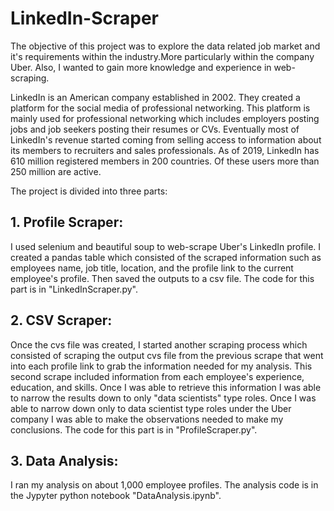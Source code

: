 # LinkedIn-Scraper

The objective of this project was to explore the data related job market and it's requirements
within the industry.More particularly within the company Uber. Also, I wanted to gain more knowledge and experience in web-scraping.

LinkedIn is an American company established in 2002. They created a platform for the social media of professional networking. This platform is mainly used for professional networking which includes employers posting jobs and job seekers posting their resumes or CVs. Eventually most of LinkedIn's revenue started coming from selling access to information about its members to recruiters and sales professionals.
As of 2019, LinkedIn has 610 million registered members in 200 countries. Of these users more than 250 million are active.

The project is divided into three parts:

## 1. Profile Scraper:
I used selenium and beautiful soup to web-scrape Uber's LinkedIn profile. I created a pandas table which consisted of the scraped
information such as employees name, job title, location, and the profile link to the current employee's profile. Then saved the outputs to a csv file. The code for this part is in "LinkedInScraper.py".


## 2. CSV Scraper:
Once the cvs file was created, I started another scraping process which consisted of scraping the output cvs file from the previous scrape
that went into each profile link to grab the information needed for my analysis. This second scrape included information from each employee's experience,
education, and skills. Once I was able to retrieve this information I was able to narrow the results down to only "data scientists" type roles. Once I was able to 
narrow down only to data scientist type roles under the Uber company I was able to make the observations needed to make my conclusions. The code for this part is in 
"ProfileScraper.py".

## 3. Data Analysis:
I ran my analysis on about 1,000 employee profiles. The analysis code is in the Jypyter python notebook "DataAnalysis.ipynb".

